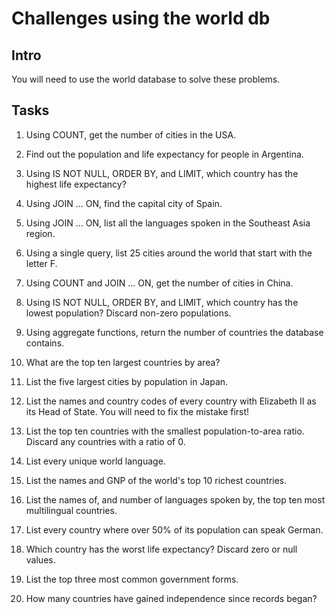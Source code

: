 # Challenges using the world db

## Intro

You will need to use the world database to solve these problems.

## Tasks

1. Using COUNT, get the number of cities in the USA.

2. Find out the population and life expectancy for people in Argentina.

3. Using IS NOT NULL, ORDER BY, and LIMIT, which country has the highest life expectancy?
   
4. Using JOIN ... ON, find the capital city of Spain.

5. Using JOIN ... ON, list all the languages spoken in the Southeast Asia region.

6. Using a single query, list 25 cities around the world that start with the letter F.

7. Using COUNT and JOIN ... ON, get the number of cities in China.

8. Using IS NOT NULL, ORDER BY, and LIMIT, which country has the lowest population? Discard non-zero populations.

9. Using aggregate functions, return the number of countries the database contains.

10. What are the top ten largest countries by area?

11. List the five largest cities by population in Japan.

12. List the names and country codes of every country with Elizabeth II as its Head of State. You will need to fix the mistake first!

13. List the top ten countries with the smallest population-to-area ratio. Discard any countries with a ratio of 0.

14. List every unique world language.

15. List the names and GNP of the world's top 10 richest countries.

16. List the names of, and number of languages spoken by, the top ten most multilingual countries.

17. List every country where over 50% of its population can speak German.

18. Which country has the worst life expectancy? Discard zero or null values.

19. List the top three most common government forms.

20. How many countries have gained independence since records began?